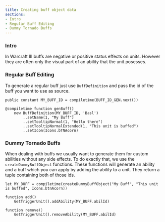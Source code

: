 ```yaml
---
title: Creating buff object data
sections:
- Intro
- Regular Buff Editing
- Dummy Tornado Buffs
---
```


### Intro

In Warcraft III buffs are negative or positive status effects on units.
However they are often only the visual part of an ability that the unit posesses.

### Regular Buff Editing

To generate a regular buff just use `BuffDefinition` and pass the id of the buff you want to use as source.

```wurst
public constant MY_BUFF_ID = compiletime(BUFF_ID_GEN.next())

@compiletime function genBuff()
	new BuffDefinition(MY_BUFF_ID, 'Basl')
		..setName(1, "My Buff")
		..setTooltipNormal(1, "Hello there")
		..setTooltipNormalExtended(1, "This unit is buffed")
		..setIcon(Icons.bTNAcorn)
```

### Dummy Tornado Buffs

When dealing with buffs we usually want to generate them for custom abilities without any side effects.
To do exactly that, we use the `createDummyBuffObject` functions.
These functions will generate an ability and a buff which you can apply by adding the ability to a unit.
They return a tuple containing both of those ids.

```wurst
let MY_BUFF = compiletime(createDummyBuffObject("My Buff", "This unit is buffed", Icons.btnAcorn))

function add()
	GetTriggerUnit().addAbility(MY_BUFF.abilId)

function remove()
	GetTriggerUnit().removeAbility(MY_BUFF.abilId)
```

